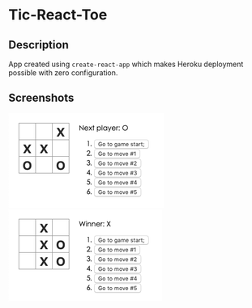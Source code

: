 # Tic-React-Toe

## Description

App created using `create-react-app` which makes Heroku deployment possible with zero configuration.

## Screenshots

![screenshot1](screenshot1.png)
![screenshot2](screenshot2.png)
